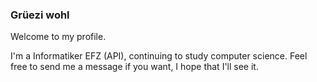 ### Grüezi wohl

Welcome to my profile.

I'm a Informatiker EFZ (API), continuing to study computer science.
Feel free to send me a message if you want, I hope that I'll see it.

<!--
**K-Trout/K-Trout** is a ✨ _special_ ✨ repository because its `README.md` (this file) appears on your GitHub profile.

Here are some ideas to get you started:

- 🔭 I’m currently working on ...
- 🌱 I’m currently learning ...
- 👯 I’m looking to collaborate on ...
- 🤔 I’m looking for help with ...
- 💬 Ask me about ...
- 📫 How to reach me: ...
- 😄 Pronouns: ...
- ⚡ Fun fact: ...
-->

